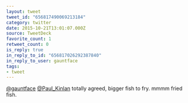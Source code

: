 ```yaml
---
layout: tweet
tweet_id: "656817490069213184"
category: twitter
date: 2015-10-21T13:01:07.000Z
source: TweetDeck
favorite_count: 1
retweet_count: 0
is_reply: true
in_reply_to_id: "656817026292387840"
in_reply_to_user: gauntface
tags:
- tweet
---
```


[@gauntface](https://twitter.com/@gauntface) [@Paul_Kinlan](https://twitter.com/@Paul_Kinlan) totally agreed, bigger fish to fry. mmmm fried fish.
